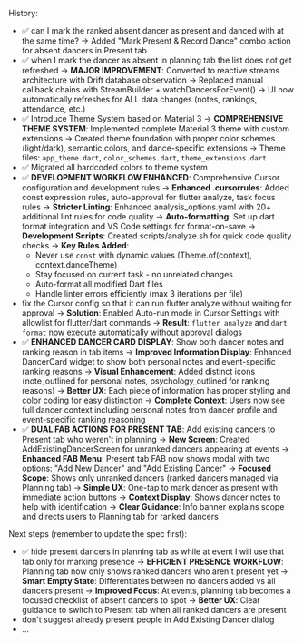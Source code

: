 
History:
- ✅ can I mark the ranked absent dancer as present and danced with at the same time?
  → Added "Mark Present & Record Dance" combo action for absent dancers in Present tab
- ✅ when I mark the dancer as absent in planning tab the list does not get refreshed
  → **MAJOR IMPROVEMENT**: Converted to reactive streams architecture with Drift database observation
  → Replaced manual callback chains with StreamBuilder + watchDancersForEvent()
  → UI now automatically refreshes for ALL data changes (notes, rankings, attendance, etc.)
- ✅ Introduce Theme System based on Material 3
  → **COMPREHENSIVE THEME SYSTEM**: Implemented complete Material 3 theme with custom extensions
  → Created theme foundation with proper color schemes (light/dark), semantic colors, and dance-specific extensions
  → Theme files: `app_theme.dart`, `color_schemes.dart`, `theme_extensions.dart`
- ✅ Migrated all hardcoded colors to theme system
- ✅ **DEVELOPMENT WORKFLOW ENHANCED**: Comprehensive Cursor configuration and development rules
  → **Enhanced .cursorrules**: Added const expression rules, auto-approval for flutter analyze, task focus rules
  → **Stricter Linting**: Enhanced analysis_options.yaml with 20+ additional lint rules for code quality
  → **Auto-formatting**: Set up dart format integration and VS Code settings for format-on-save
  → **Development Scripts**: Created scripts/analyze.sh for quick code quality checks
  → **Key Rules Added**:
    - Never use `const` with dynamic values (Theme.of(context), context.danceTheme)
    - Stay focused on current task - no unrelated changes
    - Auto-format all modified Dart files
    - Handle linter errors efficiently (max 3 iterations per file)
- fix the Cursor config so that it can run flutter analyze without waiting for approval
  → **Solution**: Enabled Auto-run mode in Cursor Settings with allowlist for flutter/dart commands
  → **Result**: `flutter analyze` and `dart format` now execute automatically without approval dialogs
- ✅ **ENHANCED DANCER CARD DISPLAY**: Show both dancer notes and ranking reason in tab items
  → **Improved Information Display**: Enhanced DancerCard widget to show both personal notes and event-specific ranking reasons
  → **Visual Enhancement**: Added distinct icons (note_outlined for personal notes, psychology_outlined for ranking reasons)
  → **Better UX**: Each piece of information has proper styling and color coding for easy distinction
  → **Complete Context**: Users now see full dancer context including personal notes from dancer profile and event-specific ranking reasoning
- ✅ **DUAL FAB ACTIONS FOR PRESENT TAB**: Add existing dancers to Present tab who weren't in planning
  → **New Screen**: Created AddExistingDancerScreen for unranked dancers appearing at events
  → **Enhanced FAB Menu**: Present tab FAB now shows modal with two options: "Add New Dancer" and "Add Existing Dancer"
  → **Focused Scope**: Shows only unranked dancers (ranked dancers managed via Planning tab)
  → **Simple UX**: One-tap to mark dancer as present with immediate action buttons
  → **Context Display**: Shows dancer notes to help with identification
  → **Clear Guidance**: Info banner explains scope and directs users to Planning tab for ranked dancers

Next steps (remember to update the spec first):
- ✅ hide present dancers in planning tab as while at event I will use that tab only for marking presence
  → **EFFICIENT PRESENCE WORKFLOW**: Planning tab now only shows ranked dancers who aren't present yet
  → **Smart Empty State**: Differentiates between no dancers added vs all dancers present
  → **Improved Focus**: At events, planning tab becomes a focused checklist of absent dancers to spot
  → **Better UX**: Clear guidance to switch to Present tab when all ranked dancers are present
- don't suggest already present people in Add Existing Dancer dialog
- ...
